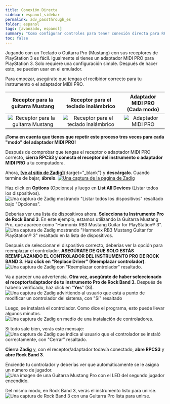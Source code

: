 ```yaml
---
title: Conexión Directa
sidebar: espanol_sidebar
permalink: adv_passthrough_es
folder: espanol
tags: [avanzado, espanol]
summary: "Como configurar controles para tener conexión directa para RPCS3."
toc: false
---
```


Jugando con un Teclado o Guitarra Pro (Mustang) con sus receptores de PlayStation 3 es fácil. Igualmente si tienes un adaptador MIDI PRO para PlayStation 3. Solo requiere una configuración simple. Después de hacer esto, se pueden usar en el emulador.

Para empezar, asegúrate que tengas el recibidor correcto para tu instrumento o el adaptador MIDI PRO.

| **Receptor para la<br>guitarra Mustang** | **Receptor para el<br>teclado inalámbrico** | **Adaptador MIDI PRO<br>(Cada modo)** |
|:------------------:|:---------------------:|:---------------------:|
| ![Receptor para la guitarra Mustang](https://rb3pc.milohax.org/images/btns/ctrls/ps3/recprotar.png "Receptor para la guitarra Mustang") | ![Receptor para el teclado inalámbrico](https://rb3pc.milohax.org/images/btns/ctrls/ps3/reckeys.png "Receptor para el teclado inalámbrico") | ![Adaptador MIDI PRO](https://rb3pc.milohax.org/images/btns/ctrls/ps3/recmpa.png "Adaptador MIDI PRO") |

**¡Toma en cuenta que tienes que repetir este proceso tres veces para cada "modo" del adaptador MIDI PRO!**

Después de comprobar que tengas el receptor o adaptador MIDI PRO correcto, **cierra RPCS3 y conecta el receptor del instrumento o adaptador MIDI PRO** a tu computadora.

Ahora, [**\[ve al sitio de Zadig\]**](https://zadig.akeo.ie/){:target="_blank"} y **descárgalo**. Cuando termine de bajar, **ábrelo**.
[![Una captura de la pagina de Zadig](https://rb3pc.milohax.org/images/pass/zadigdles.png)](https://zadig.akeo.ie/ "Bajar a Zadig")

Haz click en **Options** (Opciones) y luego en **List All Devices** (Listar todos los dispositivos).  
![Una captura de Zadig mostrando "Listar todos los dispositivos" resaltado bajo "Opciones".](https://rb3pc.milohax.org/images/pass/zadiglistall.png "Zadig: Opciones: Listar todos los dispositivos")

Deberías ver una lista de dispositivos ahora. **Selecciona tu Instrumento Pro de Rock Band 3**. En este ejemplo, estamos utilizando la Guitarra Mustang Pro, que aparece como "Harmonix RB3 Mustang Guitar for PlayStation® 3".  
![Una captura de Zadig mostrando "Harmonix RB3 Mustang Guitar for PlayStation® 3" resaltado en la lista de dispositivos.](https://rb3pc.milohax.org/images/pass/zadigsel.png "Zadig: Harmonix RB3 Mustang Guitar for PlayStation® 3")

Después de seleccionar el dispositivo correcto, deberías ver la opción para reemplazar el controlador. **ASEGÚRATE DE QUE SOLO ESTÁS REEMPLAZANDO EL CONTROLADOR DEL INSTRUMENTO PRO DE ROCK BAND 3**. **Haz click en "Replace Driver" (Reemplazar controlador)**.  
![Una captura de Zadig con "Reemplazar controlador" resaltado.](https://rb3pc.milohax.org/images/pass/zadigreplace.png "Zadig: Reemplazar controlador")

Va a parecer una advertencia. **Otra vez, asegúrate de haber seleccionado el receptor/adaptador de tu instrumento Pro de Rock Band 3.** Después de haberlo verificado, haz click en "**Yes**" (Sí).  
![Una captura de Zadig advirtiendo al usuario que está a punto de modificar un controlador del sistema, con "Sí" resaltado](https://rb3pc.milohax.org/images/pass/zadigreplace.png "Zadig: Advertencia - Controlador del sistema")

Luego, se instalará el controlador. Como dice el programa, esto puede llevar algunos minutos.  
![Una captura de Zadig en medio de una instalación de controladores.](https://rb3pc.milohax.org/images/pass/zadigprogress.png "Zadig: Instalando controlador...")

Si todo sale bien, verás este mensaje:  
![Una captura de Zadig que indica al usuario que el controlador se instaló correctamente, con "Cerrar" resaltado.](https://rb3pc.milohax.org/images/pass/zadigdone.png "Zadig: Éxito")

**Cierra Zadig** y, con el receptor/adaptador todavía conectado, **abre RPCS3** y **abre Rock Band 3**.

Enciende tu controlador y deberías ver que automáticamente se le asigna un número de jugador.
![Una imagen de una Guitarra Mustang Pro con el LED del segundo jugador encendido.](https://rb3pc.milohax.org/images/pass/protaron.png "Guitarra Mustang Pro de Fender: Jugador 2")

Del mismo modo, en Rock Band 3, verás el instrumento listo para unirse.  
![Una captura de Rock Band 3 con una Guitarra Pro lista para unirse.](https://rb3pc.milohax.org/images/pass/rb3player.png "Rock Band 3: Guitarra Pro lista para unirse")